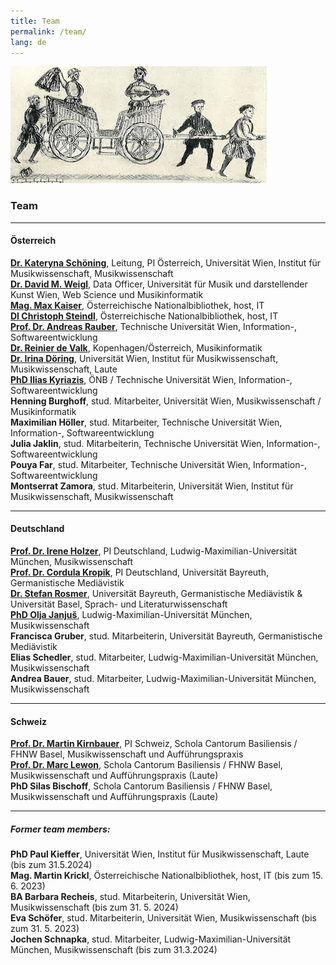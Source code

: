 ```yaml
---
title: Team
permalink: /team/
lang: de
---
```

<img class="left blend" src="/assets/img/Dohna_kutsche.png" title="Federzeichnung aus dem verschollenen Stammbuch des Burggrafen Achatius zu Dohna, um 1550, Bildzitat nach: Salmen, Leipzig 1976, S. 146"/>

### Team
___
#### Österreich
[**Dr. Kateryna Schöning**](https://musikwissenschaft.univie.ac.at/ueber-uns/team/schoening/), Leitung, PI Österreich, Universität Wien, Institut für Musikwissenschaft, Musikwissenschaft  
[**Dr. David M. Weigl**](https://iwk.mdw.ac.at/david-weigl), Data Officer, Universität für Musik und darstellender Kunst Wien, Web Science und Musikinformatik  
[**Mag. Max Kaiser**](http://www.maxkaiser.at/), Österreichische Nationalbibliothek, host, IT      
[**DI Christoph Steindl**](https://www.onb.ac.at/forschung/forschungsblog/artikel/digitale-editionen-an-der-oesterreichischen-nationalbibliothek-eine-infrastruktur), Österreichische Nationalbibliothek, host, IT  
[**Prof. Dr. Andreas Rauber**](https://informatics.tuwien.ac.at/people/andreas-rauber), Technische Universität Wien, Information-, Softwareentwicklung    
[**Dr. Reinier de Valk**](https://scholar.google.com/citations?user=V2Vd9b0AAAAJ), Kopenhagen/Österreich, Musikinformatik  
[**Dr. Irina Döring**](https://cesr.cnrs.fr/formations/doctorat/irina-döring), Universität Wien, Institut für Musikwissenschaft, Musikwissenschaft, Laute    
[**PhD Ilias Kyriazis**](https://www.ikyriazis.com/), ÖNB / Technische Universität Wien, Information-, Softwareentwicklung<br/>
**Henning Burghoff**, stud. Mitarbeiter, Universität Wien, Musikwissenschaft / Musikinformatik      
**Maximilian Höller**, stud. Mitarbeiter, Technische Universität Wien, Information-, Softwareentwicklung   
**Julia Jaklin**, stud. Mitarbeiterin, Technische Universität Wien, Information-, Softwareentwicklung   
**Pouya Far**, stud. Mitarbeiter, Technische Universität Wien, Information-, Softwareentwicklung  
**Montserrat Zamora**, stud. Mitarbeiterin, Universität Wien, Institut für Musikwissenschaft, Musikwissenschaft   

___
#### Deutschland
[**Prof. Dr. Irene Holzer**](https://www.musikwissenschaft.uni-muenchen.de/personen/professoren/holzer/index.html), PI Deutschland, Ludwig-Maximilian-Universität München, Musikwissenschaft  
[**Prof. Dr. Cordula Kropik**](https://www.mediaevistik.uni-bayreuth.de/de/team/Kropik-Cordula/index.php), PI Deutschland, Universität Bayreuth, Germanistische Mediävistik  
[**Dr. Stefan Rosmer**](https://germanistik.philhist.unibas.ch/de/personen/stefan-rosmer/), Universität Bayreuth, Germanistische Mediävistik & Universität Basel, Sprach- und Literaturwissenschaft   
[**PhD Olja Janjuš**](https://www.musikwissenschaft.uni-muenchen.de/personen/mitarbeiter/janjus/index.html), Ludwig-Maximilian-Universität München, Musikwissenschaft     
**Francisca Gruber**, stud. Mitarbeiterin,  Universität Bayreuth, Germanistische Mediävistik    
**Elias Schedler**, stud. Mitarbeiter, Ludwig-Maximilian-Universität München, Musikwissenschaft    
**Andrea Bauer**, stud. Mitarbeiter, Ludwig-Maximilian-Universität München, Musikwissenschaft

___
#### Schweiz
[**Prof. Dr. Martin Kirnbauer**](https://www.fhnw.ch/de/personen/martin-kirnbauer), PI Schweiz, Schola Cantorum Basiliensis / FHNW Basel, Musikwissenschaft und Aufführungspraxis   
[**Prof. Dr. Marc Lewon**](https://www.fhnw.ch/de/personen/marc-lewon), Schola Cantorum Basiliensis / FHNW Basel, Musikwissenschaft und Aufführungspraxis (Laute)  
**PhD Silas Bischoff**, Schola Cantorum Basiliensis / FHNW Basel, Musikwissenschaft und Aufführungspraxis (Laute)

___
##### Former team members:
**PhD Paul Kieffer**, Universität Wien, Institut für Musikwissenschaft, Laute (bis zum 31.5.2024)  
**Mag. Martin Krickl**, Österreichische Nationalbibliothek, host, IT (bis zum 15. 6. 2023)  
**BA Barbara Recheis**, stud. Mitarbeiterin, Universität Wien, Musikwissenschaft (bis zum 31. 5. 2024)  
**Eva Schöfer**, stud. Mitarbeiterin, Universität Wien, Musikwissenschaft (bis zum 31. 5. 2023)   
**Jochen Schnapka**, stud. Mitarbeiter, Ludwig-Maximilian-Universität München, Musikwissenschaft (bis zum 31.3.2024)  



